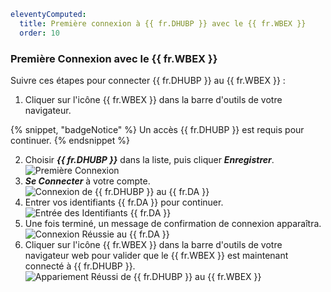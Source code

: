 ```yaml
eleventyComputed:
  title: Première connexion à {{ fr.DHUBP }} avec le {{ fr.WBEX }}
  order: 10
```
### Première Connexion avec le {{ fr.WBEX }}

Suivre ces étapes pour connecter {{ fr.DHUBP }} au {{ fr.WBEX }} :

1. Cliquer sur l'icône {{ fr.WBEX }} dans la barre d'outils de votre navigateur.

{% snippet, "badgeNotice" %}
Un accès {{ fr.DHUBP }} est requis pour continuer.
{% endsnippet %}

2. Choisir ***{{ fr.DHUBP }}*** dans la liste, puis cliquer ***Enregistrer***.
![Première Connexion](https://cdnweb.devolutions.net/docs/docs_en_hub_Dwl4050.png)
1. ***Se Connecter*** à votre compte.
![Connexion de {{ fr.DHUBP }} au {{ fr.DA }}](https://cdnweb.devolutions.net/docs/docs_en_hub_Dwl4054.png)
1. Entrer vos identifiants {{ fr.DA }} pour continuer.
![Entrée des Identifiants {{ fr.DA }}](https://cdnweb.devolutions.net/docs/docs_en_hub_Dwl4023.png)
1. Une fois terminé, un message de confirmation de connexion apparaîtra.
![Connexion Réussie au {{ fr.DA }}](https://cdnweb.devolutions.net/docs/docs_en_hub_Dwl4051.png)
1. Cliquer sur l'icône {{ fr.WBEX }} dans la barre d'outils de votre navigateur web pour valider que le {{ fr.WBEX }} est maintenant connecté à {{ fr.DHUBP }}.
![Appariement Réussi de {{ fr.DHUBP }} au {{ fr.WBEX }}](https://cdnweb.devolutions.net/docs/docs_en_hub_Dwl4052.png)
